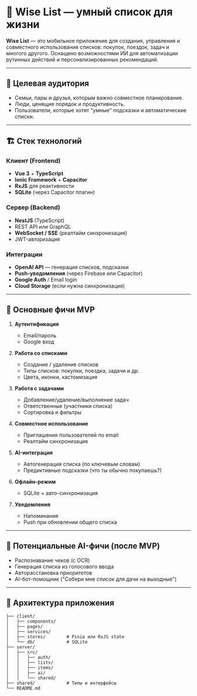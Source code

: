 # 🧠 Wise List — умный список для жизни

**Wise List** — это мобильное приложение для создания, управления и совместного использования списков: покупок, поездок, задач и многого другого. Оснащено возможностями ИИ для автоматизации рутинных действий и персонализированных рекомендаций.

---

## 📱 Целевая аудитория

- Семьи, пары и друзья, которым важно совместное планирование.
- Люди, ценящие порядок и продуктивность.
- Пользователи, которые хотят "умные" подсказки и автоматические списки.

---

## 🏗️ Стек технологий

### Клиент (Frontend)
- **Vue 3** + **TypeScript**
- **Ionic Framework** + **Capacitor**
- **RxJS** для реактивности
- **SQLite** (через Capacitor плагин)

### Сервер (Backend)
- **NestJS** (TypeScript)
- REST API или GraphQL
- **WebSocket / SSE** (реалтайм синхронизация)
- JWT-авторизация

### Интеграции
- **OpenAI API** — генерация списков, подсказки
- **Push-уведомления** (через Firebase или Capacitor)
- **Google Auth** / Email login
- **Cloud Storage** (если нужна синхронизация)

---

## 🎯 Основные фичи MVP

1. **Аутентификация**
    - Email/пароль
    - Google вход

2. **Работа со списками**
    - Создание / удаление списков
    - Типы списков: покупки, поездка, задачи и др.
    - Цвета, иконки, кастомизация

3. **Работа с задачами**
    - Добавление/удаление/выполнение задач
    - Ответственные (участники списка)
    - Сортировка и фильтры

4. **Совместное использование**
    - Приглашения пользователей по email
    - Реалтайм синхронизация

5. **AI-интеграция**
    - Автогенерация списка (по ключевым словам)
    - Предиктивные подсказки (что ты обычно покупаешь?)

6. **Офлайн-режим**
    - SQLite + авто-синхронизация

7. **Уведомления**
    - Напоминания
    - Push при обновлении общего списка

---

## 🔮 Потенциальные AI-фичи (после MVP)

- Распознавание чеков (с OCR)
- Генерация списка из голосового ввода
- Авторасстановка приоритетов
- AI-бот-помощник ("Собери мне список для дачи на выходные")

---

## 🧩 Архитектура приложения

```text
├── client/
│   ├── components/
│   ├── pages/
│   ├── services/
│   ├── stores/        # Pinia или RxJS state
│   └── db/            # SQLite
├── server/
│   ├── src/
│   │   ├── auth/
│   │   ├── lists/
│   │   ├── items/
│   │   ├── ai/
│   │   └── shared/
├── shared/            # Типы и интерфейсы
└── README.md
